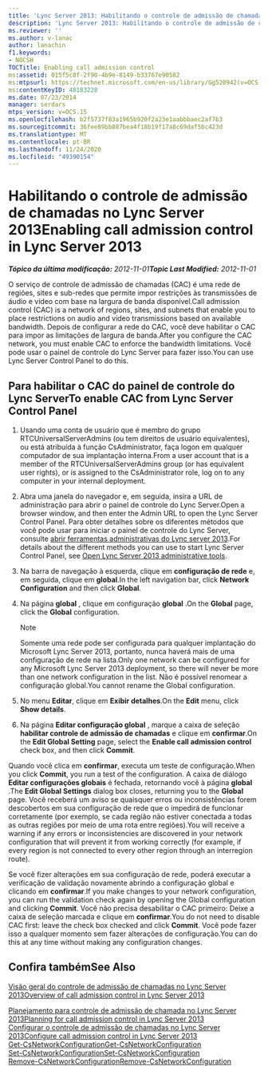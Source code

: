 ```yaml
---
title: 'Lync Server 2013: Habilitando o controle de admissão de chamadas'
description: 'Lync Server 2013: Habilitando o controle de admissão de chamadas.'
ms.reviewer: ''
ms.author: v-lanac
author: lanachin
f1.keywords:
- NOCSH
TOCTitle: Enabling call admission control
ms:assetid: 015f5c8f-2f90-4b9e-8149-b33767e90582
ms:mtpsurl: https://technet.microsoft.com/en-us/library/Gg520942(v=OCS.15)
ms:contentKeyID: 48183228
ms.date: 07/23/2014
manager: serdars
mtps_version: v=OCS.15
ms.openlocfilehash: b2f5737f83a1965b920f2a23e1aabbbaec2af7b3
ms.sourcegitcommit: 36fee89bb887bea4f18b19f17a8c69daf5bc423d
ms.translationtype: MT
ms.contentlocale: pt-BR
ms.lasthandoff: 11/24/2020
ms.locfileid: "49390154"
---
```

# <a name="enabling-call-admission-control-in-lync-server-2013"></a><span data-ttu-id="aecdf-103">Habilitando o controle de admissão de chamadas no Lync Server 2013</span><span class="sxs-lookup"><span data-stu-id="aecdf-103">Enabling call admission control in Lync Server 2013</span></span>

<div data-xmlns="http://www.w3.org/1999/xhtml">

<div class="topic" data-xmlns="http://www.w3.org/1999/xhtml" data-msxsl="urn:schemas-microsoft-com:xslt" data-cs="https://msdn.microsoft.com/">

<div data-asp="https://msdn2.microsoft.com/asp">



</div>

<div id="mainSection">

<div id="mainBody"><span data-ttu-id="aecdf-104">

<span> </span></span><span class="sxs-lookup"><span data-stu-id="aecdf-104">

<span> </span></span></span>

<span data-ttu-id="aecdf-105">_**Tópico da última modificação:** 2012-11-01_</span><span class="sxs-lookup"><span data-stu-id="aecdf-105">_**Topic Last Modified:** 2012-11-01_</span></span>

<span data-ttu-id="aecdf-106">O serviço de controle de admissão de chamadas (CAC) é uma rede de regiões, sites e sub-redes que permite impor restrições às transmissões de áudio e vídeo com base na largura de banda disponível.</span><span class="sxs-lookup"><span data-stu-id="aecdf-106">Call admission control (CAC) is a network of regions, sites, and subnets that enable you to place restrictions on audio and video transmissions based on available bandwidth.</span></span> <span data-ttu-id="aecdf-107">Depois de configurar a rede do CAC, você deve habilitar o CAC para impor as limitações de largura de banda.</span><span class="sxs-lookup"><span data-stu-id="aecdf-107">After you configure the CAC network, you must enable CAC to enforce the bandwidth limitations.</span></span> <span data-ttu-id="aecdf-108">Você pode usar o painel de controle do Lync Server para fazer isso.</span><span class="sxs-lookup"><span data-stu-id="aecdf-108">You can use Lync Server Control Panel to do this.</span></span>

<div>

## <a name="to-enable-cac-from-lync-server-control-panel"></a><span data-ttu-id="aecdf-109">Para habilitar o CAC do painel de controle do Lync Server</span><span class="sxs-lookup"><span data-stu-id="aecdf-109">To enable CAC from Lync Server Control Panel</span></span>

1.  <span data-ttu-id="aecdf-110">Usando uma conta de usuário que é membro do grupo RTCUniversalServerAdmins (ou tem direitos de usuário equivalentes), ou está atribuída à função CsAdministrator, faça logon em qualquer computador de sua implantação interna.</span><span class="sxs-lookup"><span data-stu-id="aecdf-110">From a user account that is a member of the RTCUniversalServerAdmins group (or has equivalent user rights), or is assigned to the CsAdministrator role, log on to any computer in your internal deployment.</span></span>

2.  <span data-ttu-id="aecdf-111">Abra uma janela do navegador e, em seguida, insira a URL de administração para abrir o painel de controle do Lync Server.</span><span class="sxs-lookup"><span data-stu-id="aecdf-111">Open a browser window, and then enter the Admin URL to open the Lync Server Control Panel.</span></span> <span data-ttu-id="aecdf-112">Para obter detalhes sobre os diferentes métodos que você pode usar para iniciar o painel de controle do Lync Server, consulte [abrir ferramentas administrativas do Lync server 2013](lync-server-2013-open-lync-server-administrative-tools.md).</span><span class="sxs-lookup"><span data-stu-id="aecdf-112">For details about the different methods you can use to start Lync Server Control Panel, see [Open Lync Server 2013 administrative tools](lync-server-2013-open-lync-server-administrative-tools.md).</span></span>

3.  <span data-ttu-id="aecdf-113">Na barra de navegação à esquerda, clique em **configuração de rede** e, em seguida, clique em **global**.</span><span class="sxs-lookup"><span data-stu-id="aecdf-113">In the left navigation bar, click **Network Configuration** and then click **Global**.</span></span>

4.  <span data-ttu-id="aecdf-114">Na página **global** , clique em configuração **global** .</span><span class="sxs-lookup"><span data-stu-id="aecdf-114">On the **Global** page, click the **Global** configuration.</span></span>
    
    <div>
    

    > [!NOTE]  
    > <span data-ttu-id="aecdf-115">Somente uma rede pode ser configurada para qualquer implantação do Microsoft Lync Server 2013, portanto, nunca haverá mais de uma configuração de rede na lista.</span><span class="sxs-lookup"><span data-stu-id="aecdf-115">Only one network can be configured for any Microsoft Lync Server 2013 deployment, so there will never be more than one network configuration in the list.</span></span> <span data-ttu-id="aecdf-116">Não é possível renomear a configuração global.</span><span class="sxs-lookup"><span data-stu-id="aecdf-116">You cannot rename the Global configuration.</span></span>

    
    </div>

5.  <span data-ttu-id="aecdf-117">No menu **Editar**, clique em **Exibir detalhes**.</span><span class="sxs-lookup"><span data-stu-id="aecdf-117">On the **Edit** menu, click **Show details**.</span></span>

6.  <span data-ttu-id="aecdf-118">Na página **Editar configuração global** , marque a caixa de seleção **habilitar controle de admissão de chamadas** e clique em **confirmar**.</span><span class="sxs-lookup"><span data-stu-id="aecdf-118">On the **Edit Global Setting** page, select the **Enable call admission control** check box, and then click **Commit**.</span></span>

<span data-ttu-id="aecdf-119">Quando você clica em **confirmar**, executa um teste de configuração.</span><span class="sxs-lookup"><span data-stu-id="aecdf-119">When you click **Commit**, you run a test of the configuration.</span></span> <span data-ttu-id="aecdf-120">A caixa de diálogo **Editar configurações globais** é fechada, retornando você à página **global** .</span><span class="sxs-lookup"><span data-stu-id="aecdf-120">The **Edit Global Settings** dialog box closes, returning you to the **Global** page.</span></span> <span data-ttu-id="aecdf-121">Você receberá um aviso se quaisquer erros ou inconsistências forem descobertos em sua configuração de rede que o impedirá de funcionar corretamente (por exemplo, se cada região não estiver conectada a todas as outras regiões por meio de uma rota entre regiões).</span><span class="sxs-lookup"><span data-stu-id="aecdf-121">You will receive a warning if any errors or inconsistencies are discovered in your network configuration that will prevent it from working correctly (for example, if every region is not connected to every other region through an interregion route).</span></span>

<span data-ttu-id="aecdf-122">Se você fizer alterações em sua configuração de rede, poderá executar a verificação de validação novamente abrindo a configuração global e clicando em **confirmar**.</span><span class="sxs-lookup"><span data-stu-id="aecdf-122">If you make changes to your network configuration, you can run the validation check again by opening the Global configuration and clicking **Commit**.</span></span> <span data-ttu-id="aecdf-123">Você não precisa desabilitar o CAC primeiro: Deixe a caixa de seleção marcada e clique em **confirmar**.</span><span class="sxs-lookup"><span data-stu-id="aecdf-123">You do not need to disable CAC first: leave the check box checked and click **Commit**.</span></span> <span data-ttu-id="aecdf-124">Você pode fazer isso a qualquer momento sem fazer alterações de configuração.</span><span class="sxs-lookup"><span data-stu-id="aecdf-124">You can do this at any time without making any configuration changes.</span></span>

</div>

<div>

## <a name="see-also"></a><span data-ttu-id="aecdf-125">Confira também</span><span class="sxs-lookup"><span data-stu-id="aecdf-125">See Also</span></span>


[<span data-ttu-id="aecdf-126">Visão geral do controle de admissão de chamadas no Lync Server 2013</span><span class="sxs-lookup"><span data-stu-id="aecdf-126">Overview of call admission control in Lync Server 2013</span></span>](lync-server-2013-overview-of-call-admission-control.md)  


[<span data-ttu-id="aecdf-127">Planejamento para controle de admissão de chamada no Lync Server 2013</span><span class="sxs-lookup"><span data-stu-id="aecdf-127">Planning for call admission control in Lync Server 2013</span></span>](lync-server-2013-planning-for-call-admission-control.md)  
[<span data-ttu-id="aecdf-128">Configurar o controle de admissão de chamadas no Lync Server 2013</span><span class="sxs-lookup"><span data-stu-id="aecdf-128">Configure call admission control in Lync Server 2013</span></span>](lync-server-2013-configure-call-admission-control.md)  
[<span data-ttu-id="aecdf-129">Get-CsNetworkConfiguration</span><span class="sxs-lookup"><span data-stu-id="aecdf-129">Get-CsNetworkConfiguration</span></span>](https://docs.microsoft.com/powershell/module/skype/Get-CsNetworkConfiguration)  
[<span data-ttu-id="aecdf-130">Set-CsNetworkConfiguration</span><span class="sxs-lookup"><span data-stu-id="aecdf-130">Set-CsNetworkConfiguration</span></span>](https://docs.microsoft.com/powershell/module/skype/Set-CsNetworkConfiguration)  
[<span data-ttu-id="aecdf-131">Remove-CsNetworkConfiguration</span><span class="sxs-lookup"><span data-stu-id="aecdf-131">Remove-CsNetworkConfiguration</span></span>](https://docs.microsoft.com/powershell/module/skype/Remove-CsNetworkConfiguration)  
  

<span data-ttu-id="aecdf-132"></div>

</div>

<span> </span>

</div>

</div>

</span><span class="sxs-lookup"><span data-stu-id="aecdf-132"></div>

</div>

<span> </span>

</div>

</div>

</span></span></div>


